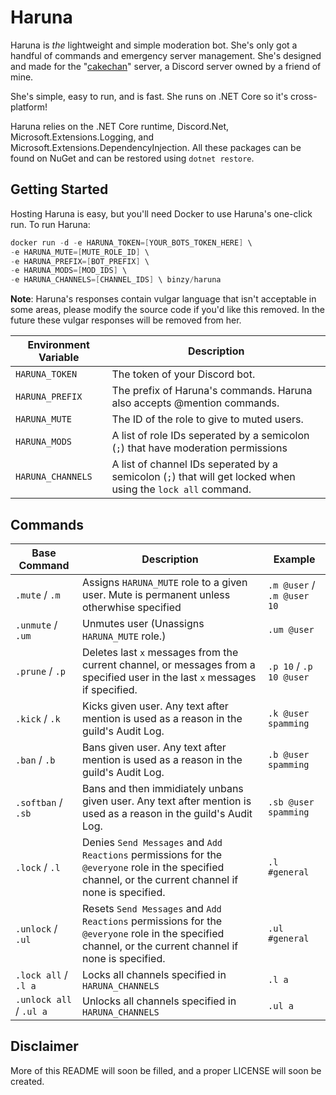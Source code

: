 # Haruna

Haruna is *the* lightweight and simple moderation bot. She's only got a handful of commands and emergency server management. She's designed and made for the "[cakechan](https://discord.gg/QEtRdka)" server, a Discord server owned by a friend of mine.

She's simple, easy to run, and is fast. She runs on .NET Core so it's cross-platform!

Haruna relies on the .NET Core runtime, Discord.Net, Microsoft.Extensions.Logging, and Microsoft.Extensions.DependencyInjection. All these packages can be found on NuGet and can be restored using `dotnet restore`.

## Getting Started

Hosting Haruna is easy, but you'll need Docker to use Haruna's one-click run.
To run Haruna:

```s
docker run -d -e HARUNA_TOKEN=[YOUR_BOTS_TOKEN_HERE] \
-e HARUNA_MUTE=[MUTE_ROLE_ID] \
-e HARUNA_PREFIX=[BOT_PREFIX] \
-e HARUNA_MODS=[MOD_IDS] \
-e HARUNA_CHANNELS=[CHANNEL_IDS] \ binzy/haruna
```

**Note**: Haruna's responses contain vulgar language that isn't acceptable in some areas, please modify the source code if you'd like this removed. In the future these vulgar responses will be removed from her.

| Environment Variable | Description |
|----------------------|-------------|
| `HARUNA_TOKEN` | The token of your Discord bot. |
| `HARUNA_PREFIX` | The prefix of Haruna's commands. Haruna also accepts @mention commands. |
| `HARUNA_MUTE` | The ID of the role to give to muted users. |
| `HARUNA_MODS` | A list of role IDs seperated by a semicolon (`;`) that have moderation permissions |
| `HARUNA_CHANNELS` | A list of channel IDs seperated by a semicolon (`;`) that will get locked when using the `lock all` command. |

## Commands

| Base Command | Description | Example |
|--------------|-------------|---------|
| `.mute` / `.m` | Assigns `HARUNA_MUTE` role to a given user. Mute is permanent unless otherwhise specified | `.m @user` / `.m @user 10` |
| `.unmute` / `.um` | Unmutes user (Unassigns `HARUNA_MUTE` role.) | `.um @user` |
| `.prune` / `.p` | Deletes last `x` messages from the current channel, or messages from a specified user in the last `x` messages if specified. | `.p 10` / `.p 10 @user` |
| `.kick` / `.k` | Kicks given user. Any text after mention is used as a reason in the guild's Audit Log. | `.k @user spamming` |
| `.ban` / `.b` | Bans given user. Any text after mention is used as a reason in the guild's Audit Log. | `.b @user spamming` |
| `.softban` / `.sb` | Bans and then immidiately unbans given user. Any text after mention is used as a reason in the guild's Audit Log. | `.sb @user spamming` |
| `.lock` / `.l` | Denies `Send Messages` and `Add Reactions` permissions for the `@everyone` role in the specified channel, or the current channel if none is specified. | `.l #general` |
| `.unlock` / `.ul` | Resets `Send Messages` and `Add Reactions` permissions for the `@everyone` role in the specified channel, or the current channel if none is specified. | `.ul #general` |
| `.lock all` / `.l a` | Locks all channels specified in `HARUNA_CHANNELS` | `.l a` |
| `.unlock all` / `.ul a` | Unlocks all channels specified in `HARUNA_CHANNELS` | `.ul a` |

## Disclaimer

More of this README will soon be filled, and a proper LICENSE will soon be created.
